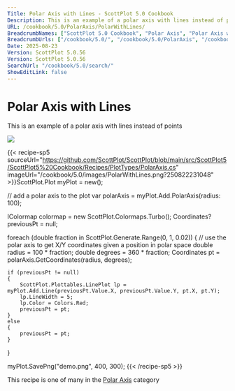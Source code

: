 ```yaml
---
Title: Polar Axis with Lines - ScottPlot 5.0 Cookbook
Description: This is an example of a polar axis with lines instead of points
URL: /cookbook/5.0/PolarAxis/PolarWithLines/
BreadcrumbNames: ["ScottPlot 5.0 Cookbook", "Polar Axis", "Polar Axis with Lines"]
BreadcrumbUrls: ["/cookbook/5.0/", "/cookbook/5.0/PolarAxis", "/cookbook/5.0/PolarAxis/PolarWithLines"]
Date: 2025-08-23
Version: ScottPlot 5.0.56
Version: ScottPlot 5.0.56
SearchUrl: "/cookbook/5.0/search/"
ShowEditLink: false
---
```



<div class='d-flex align-items-center mt-5'>
<h1 class='me-2 text-dark my-0 border-0'>Polar Axis with Lines</h1>
</div>

This is an example of a polar axis with lines instead of points

[![](/cookbook/5.0/images/PolarWithLines.png?250822231048)](/cookbook/5.0/images/PolarWithLines.png?250822231048)

{{< recipe-sp5 sourceUrl="https://github.com/ScottPlot/ScottPlot/blob/main/src/ScottPlot5/ScottPlot5%20Cookbook/Recipes/PlotTypes/PolarAxis.cs" imageUrl="/cookbook/5.0/images/PolarWithLines.png?250822231048" >}}ScottPlot.Plot myPlot = new();

// add a polar axis to the plot
var polarAxis = myPlot.Add.PolarAxis(radius: 100);

IColormap colormap = new ScottPlot.Colormaps.Turbo();
Coordinates? previousPt = null;

foreach (double fraction in ScottPlot.Generate.Range(0, 1, 0.02))
{
    // use the polar axis to get X/Y coordinates given a position in polar space
    double radius = 100 * fraction;
    double degrees = 360 * fraction;
    Coordinates pt = polarAxis.GetCoordinates(radius, degrees);

    if (previousPt != null)
    {
        ScottPlot.Plottables.LinePlot lp = myPlot.Add.Line(previousPt.Value.X, previousPt.Value.Y, pt.X, pt.Y);
        lp.LineWidth = 5;
        lp.Color = Colors.Red;
        previousPt = pt;
    }
    else
    {
        previousPt = pt;
    }
}

myPlot.SavePng("demo.png", 400, 300);
{{< /recipe-sp5 >}}

<div class='my-5 text-center'>This recipe is one of many in the <a href='/cookbook/5.0/PolarAxis'>Polar Axis</a> category</div>


